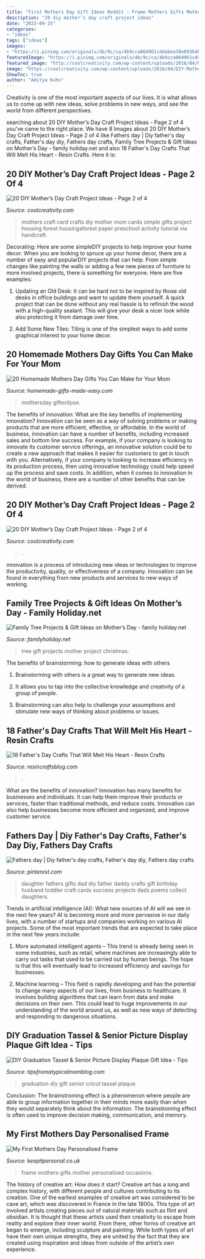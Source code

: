```yaml
---
title: "First Mothers Day Gift Ideas Reddit : Frame Mothers Gifts Mother Personalised Occasions"
description: "20 diy mother’s day craft project ideas"
date: "2023-09-25"
categories:
- "ideas"
tags: ["ideas"]
images:
- "https://i.pinimg.com/originals/4b/9c/ca/4b9cca864961cddabee38e09364bcd78.jpg"
featuredImage: "https://i.pinimg.com/originals/4b/9c/ca/4b9cca864961cddabee38e09364bcd78.jpg"
featured_image: "http://coolcreativity.com/wp-content/uploads/2016/04/Mothers-Day-Craft-for-Kids-Simple-Mothers-Day-Card-for-Kids.jpg"
image: "https://coolcreativity.com/wp-content/uploads/2016/04/DIY-Mothers-Day-Craft-DIY-dandelion-bouquest-with-yarn.jpg"
ShowToc: true
author: "Aditya Kuhn"
---
```



Creativity is one of the most important aspects of our lives. It is what allows us to come up with new ideas, solve problems in new ways, and see the world from different perspectives.

	

		
searching about 20 DIY Mother’s Day Craft Project Ideas - Page 2 of 4 you've came to the right place. We have 8 Images about 20 DIY Mother’s Day Craft Project Ideas - Page 2 of 4 like Fathers day | Diy father&#039;s day crafts, Father&#039;s day diy, Fathers day crafts, Family Tree Projects &amp; Gift Ideas on Mother’s Day - family holiday.net and also 18 Father&#039;s Day Crafts That Will Melt His Heart - Resin Crafts. Here it is:
		
    
## 20 DIY Mother’s Day Craft Project Ideas - Page 2 Of 4

<img loading=lazy src="http://coolcreativity.com/wp-content/uploads/2016/04/Mothers-Day-Craft-for-Kids-Simple-Mothers-Day-Card-for-Kids.jpg" onerror="this.onerror=null;this.src='https://tse3.mm.bing.net/th?id=OIP.WK3YPhkIVvMpxMwcPfvlKwAAAA&amp;pid=15.1';" alt="20 DIY Mother’s Day Craft Project Ideas - Page 2 of 4">

_Source: coolcreativity.com_

>mothers craft card crafts diy mother mom cards simple gifts project housing forest housingaforest paper preschool activity tutorial via handcraft. 

	

Decorating: Here are some simpleDIY projects to help improve your home decor.
When you are looking to spruce up your home decor, there are a number of easy and popularDIY projects that can help. From simple changes like painting the walls or adding a few new pieces of furniture to more involved projects, there is something for everyone. Here are five examples:
1. Updating an Old Desk: It can be hard not to be inspired by those old desks in office buildings and want to update them yourself. A quick project that can be done without any real hassle is to refinish the wood with a high-quality sealant. This will give your desk a nicer look while also protecting it from damage over time.

2. Add Some New Tiles: Tiling is one of the simplest ways to add some graphical interest to your home decor.

    
## 20 Homemade Mothers Day Gifts You Can Make For Your Mom

<img loading=lazy src="https://www.homemade-gifts-made-easy.com/image-files/mothers-day-gift-personalized-poster-text-800x886.jpg" onerror="this.onerror=null;this.src='https://tse1.mm.bing.net/th?id=OIP.sK7RwX3pVs0mHhO7FE8YngHaIM&amp;pid=15.1';" alt="20 Homemade Mothers Day Gifts You Can Make for Your Mom">

_Source: homemade-gifts-made-easy.com_

>mothersday gifteclipse. 

	

The benefits of innovation: What are the key benefits of implementing innovation?
Innovation can be seen as a way of solving problems or making products that are more efficient, effective, or affordable. In the world of business, innovation can have a number of benefits, including increased sales and bottom line success. For example, if your company is looking to innovate its customer service offerings, an innovative solution could be to create a new approach that makes it easier for customers to get in touch with you. Alternatively, if your company is looking to increase efficiency in its production process, then using innovative technology could help speed up the process and save costs. In addition, when it comes to innovation in the world of business, there are a number of other benefits that can be derived.

    
## 20 DIY Mother’s Day Craft Project Ideas - Page 2 Of 4

<img loading=lazy src="https://coolcreativity.com/wp-content/uploads/2016/04/DIY-Mothers-Day-Craft-DIY-dandelion-bouquest-with-yarn.jpg" onerror="this.onerror=null;this.src='https://tse3.mm.bing.net/th?id=OIP.ToPyg7g8iOfpYRjMqzd8wAHaSg&amp;pid=15.1';" alt="20 DIY Mother’s Day Craft Project Ideas - Page 2 of 4">

_Source: coolcreativity.com_

>. 

	

innovation is a process of introducing new ideas or technologies to improve the productivity, quality, or effectiveness of a company. Innovation can be found in everything from new products and services to new ways of working. 

    
## Family Tree Projects &amp; Gift Ideas On Mother’s Day - Family Holiday.net

<img loading=lazy src="http://www.familyholiday.net/wp-content/uploads/2013/04/Family-Tree-Projects-Gift-Ideas_19.jpg" onerror="this.onerror=null;this.src='https://tse2.mm.bing.net/th?id=OIP.oucYLbE8Q8VQOedaqY2NpAHaG9&amp;pid=15.1';" alt="Family Tree Projects &amp; Gift Ideas on Mother’s Day - family holiday.net">

_Source: familyholiday.net_

>tree gift projects mother project christmas. 

	

The benefits of brainstorming: how to generate ideas with others
1. Brainstorming with others is a great way to generate new ideas.
2. It allows you to tap into the collective knowledge and creativity of a group of people.

3. Brainstorming can also help to challenge your assumptions and stimulate new ways of thinking about problems or issues.

    
## 18 Father&#039;s Day Crafts That Will Melt His Heart - Resin Crafts

<img loading=lazy src="https://resincraftsblog.com/wp-content/uploads/2017/05/18-DIY-Fathers-Day-Crafts.jpg" onerror="this.onerror=null;this.src='https://tse3.mm.bing.net/th?id=OIP.F5OsBYCdlpLCPwaJWsDVUgHaKl&amp;pid=15.1';" alt="18 Father&#039;s Day Crafts That Will Melt His Heart - Resin Crafts">

_Source: resincraftsblog.com_

>. 

	

What are the benefits of innovation?
Innovation has many benefits for businesses and individuals. It can help them improve their products or services, faster than traditional methods, and reduce costs. Innovation can also help businesses become more efficient and organized, and improve customer service.

    
## Fathers Day | Diy Father&#039;s Day Crafts, Father&#039;s Day Diy, Fathers Day Crafts

<img loading=lazy src="https://i.pinimg.com/originals/4b/9c/ca/4b9cca864961cddabee38e09364bcd78.jpg" onerror="this.onerror=null;this.src='https://tse4.mm.bing.net/th?id=OIP.uQm9tgHHe_GET8TToXWjnQHaJ4&amp;pid=15.1';" alt="Fathers day | Diy father&#039;s day crafts, Father&#039;s day diy, Fathers day crafts">

_Source: pinterest.com_

>daughter fathers gifts dad diy father daddy crafts gift birthday husband toddler craft cards success projects dads poems collect daughters. 

	

Trends in artificial intelligence (AI): What new sources of AI will we see in the next few years?
AI is becoming more and more pervasive in our daily lives, with a number of startups and companies working on various AI projects. Some of the most important trends that are expected to take place in the next few years include:
1. More automated intelligent agents – This trend is already being seen in some industries, such as retail, where machines are increasingly able to carry out tasks that used to be carried out by human beings. The hope is that this will eventually lead to increased efficiency and savings for businesses.

2. Machine learning – This field is rapidly developing and has the potential to change many aspects of our lives, from business to healthcare. It involves building algorithms that can learn from data and make decisions on their own. This could lead to huge improvements in our understanding of the world around us, as well as new ways of detecting and responding to dangerous situations.

    
## DIY Graduation Tassel &amp; Senior Picture Display Plaque Gift Idea - Tips

<img loading=lazy src="https://i1.wp.com/www.tipsfromatypicalmomblog.com/wp-content/uploads/2017/05/IMG_7603.jpg?fit=750%2C1336&amp;ssl=1" onerror="this.onerror=null;this.src='https://tse4.mm.bing.net/th?id=OIP.6hJDTokd5CaNJsXRIQEC4AHaNM&amp;pid=15.1';" alt="DIY Graduation Tassel &amp; Senior Picture Display Plaque Gift Idea - Tips">

_Source: tipsfromatypicalmomblog.com_

>graduation diy gift senior cricut tassel plaque. 

	

Conclusion:
The brainstroming effect is a phenomenon where people are able to group information together in their minds more easily than when they would separately think about the information. The brainstroming effect is often used to improve decision making, communication, and memory.

    
## My First Mothers Day Personalised Frame

<img loading=lazy src="https://www.keepitpersonal.co.uk/images/large/10651-first-mother_LRG.jpg" onerror="this.onerror=null;this.src='https://tse1.mm.bing.net/th?id=OIP.POXMPhKtdDvEmMW_D2vNOwHaHa&amp;pid=15.1';" alt="My First Mothers Day Personalised Frame">

_Source: keepitpersonal.co.uk_

>frame mothers gifts mother personalised occasions. 

	

The history of creative art: How does it start?
Creative art has a long and complex history, with different people and cultures contributing to its creation. One of the earliest examples of creative art was considered to be cave art, which was discovered in France in the late 1800s. This type of art involved artists creating pieces out of natural materials such as flint and obsidian. It is thought that these artists used their creativity to escape from reality and explore their inner world. From there, other forms of creative art began to emerge, including sculpture and painting. While both types of art have their own unique strengths, they are united by the fact that they are created using inspiration and ideas from outside of the artist’s own experience.

